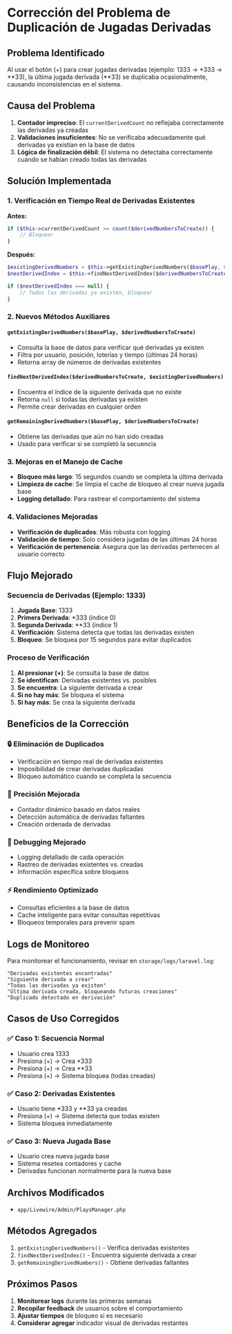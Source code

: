 # Corrección del Problema de Duplicación de Jugadas Derivadas

## Problema Identificado

Al usar el botón (+) para crear jugadas derivadas (ejemplo: 1333 → *333 → **33), la última jugada derivada (**33) se duplicaba ocasionalmente, causando inconsistencias en el sistema.

## Causa del Problema

1. **Contador impreciso**: El `currentDerivedCount` no reflejaba correctamente las derivadas ya creadas
2. **Validaciones insuficientes**: No se verificaba adecuadamente qué derivadas ya existían en la base de datos
3. **Lógica de finalización débil**: El sistema no detectaba correctamente cuándo se habían creado todas las derivadas

## Solución Implementada

### 1. **Verificación en Tiempo Real de Derivadas Existentes**

**Antes:**
```php
if ($this->currentDerivedCount >= count($derivedNumbersToCreate)) {
    // Bloquear
}
```

**Después:**
```php
$existingDerivedNumbers = $this->getExistingDerivedNumbers($basePlay, $derivedNumbersToCreate);
$nextDerivedIndex = $this->findNextDerivedIndex($derivedNumbersToCreate, $existingDerivedNumbers);

if ($nextDerivedIndex === null) {
    // Todas las derivadas ya existen, bloquear
}
```

### 2. **Nuevos Métodos Auxiliares**

#### `getExistingDerivedNumbers($basePlay, $derivedNumbersToCreate)`
- Consulta la base de datos para verificar qué derivadas ya existen
- Filtra por usuario, posición, loterías y tiempo (últimas 24 horas)
- Retorna array de números de derivadas existentes

#### `findNextDerivedIndex($derivedNumbersToCreate, $existingDerivedNumbers)`
- Encuentra el índice de la siguiente derivada que no existe
- Retorna `null` si todas las derivadas ya existen
- Permite crear derivadas en cualquier orden

#### `getRemainingDerivedNumbers($basePlay, $derivedNumbersToCreate)`
- Obtiene las derivadas que aún no han sido creadas
- Usado para verificar si se completó la secuencia

### 3. **Mejoras en el Manejo de Cache**

- **Bloqueo más largo**: 15 segundos cuando se completa la última derivada
- **Limpieza de cache**: Se limpia el cache de bloqueo al crear nueva jugada base
- **Logging detallado**: Para rastrear el comportamiento del sistema

### 4. **Validaciones Mejoradas**

- **Verificación de duplicados**: Más robusta con logging
- **Validación de tiempo**: Solo considera jugadas de las últimas 24 horas
- **Verificación de pertenencia**: Asegura que las derivadas pertenecen al usuario correcto

## Flujo Mejorado

### Secuencia de Derivadas (Ejemplo: 1333)

1. **Jugada Base**: 1333
2. **Primera Derivada**: *333 (índice 0)
3. **Segunda Derivada**: **33 (índice 1)
4. **Verificación**: Sistema detecta que todas las derivadas existen
5. **Bloqueo**: Se bloquea por 15 segundos para evitar duplicados

### Proceso de Verificación

1. **Al presionar (+)**: Se consulta la base de datos
2. **Se identifican**: Derivadas existentes vs. posibles
3. **Se encuentra**: La siguiente derivada a crear
4. **Si no hay más**: Se bloquea el sistema
5. **Si hay más**: Se crea la siguiente derivada

## Beneficios de la Corrección

### 🔒 **Eliminación de Duplicados**
- Verificación en tiempo real de derivadas existentes
- Imposibilidad de crear derivadas duplicadas
- Bloqueo automático cuando se completa la secuencia

### 🎯 **Precisión Mejorada**
- Contador dinámico basado en datos reales
- Detección automática de derivadas faltantes
- Creación ordenada de derivadas

### 🐛 **Debugging Mejorado**
- Logging detallado de cada operación
- Rastreo de derivadas existentes vs. creadas
- Información específica sobre bloqueos

### ⚡ **Rendimiento Optimizado**
- Consultas eficientes a la base de datos
- Cache inteligente para evitar consultas repetitivas
- Bloqueos temporales para prevenir spam

## Logs de Monitoreo

Para monitorear el funcionamiento, revisar en `storage/logs/laravel.log`:

```
"Derivadas existentes encontradas"
"Siguiente derivada a crear"
"Todas las derivadas ya existen"
"Última derivada creada, bloqueando futuras creaciones"
"Duplicado detectado en derivación"
```

## Casos de Uso Corregidos

### ✅ **Caso 1: Secuencia Normal**
- Usuario crea 1333
- Presiona (+) → Crea *333
- Presiona (+) → Crea **33
- Presiona (+) → Sistema bloquea (todas creadas)

### ✅ **Caso 2: Derivadas Existentes**
- Usuario tiene *333 y **33 ya creadas
- Presiona (+) → Sistema detecta que todas existen
- Sistema bloquea inmediatamente

### ✅ **Caso 3: Nueva Jugada Base**
- Usuario crea nueva jugada base
- Sistema resetea contadores y cache
- Derivadas funcionan normalmente para la nueva base

## Archivos Modificados

- `app/Livewire/Admin/PlaysManager.php`

## Métodos Agregados

1. `getExistingDerivedNumbers()` - Verifica derivadas existentes
2. `findNextDerivedIndex()` - Encuentra siguiente derivada a crear
3. `getRemainingDerivedNumbers()` - Obtiene derivadas faltantes

## Próximos Pasos

1. **Monitorear logs** durante las primeras semanas
2. **Recopilar feedback** de usuarios sobre el comportamiento
3. **Ajustar tiempos** de bloqueo si es necesario
4. **Considerar agregar** indicador visual de derivadas restantes
